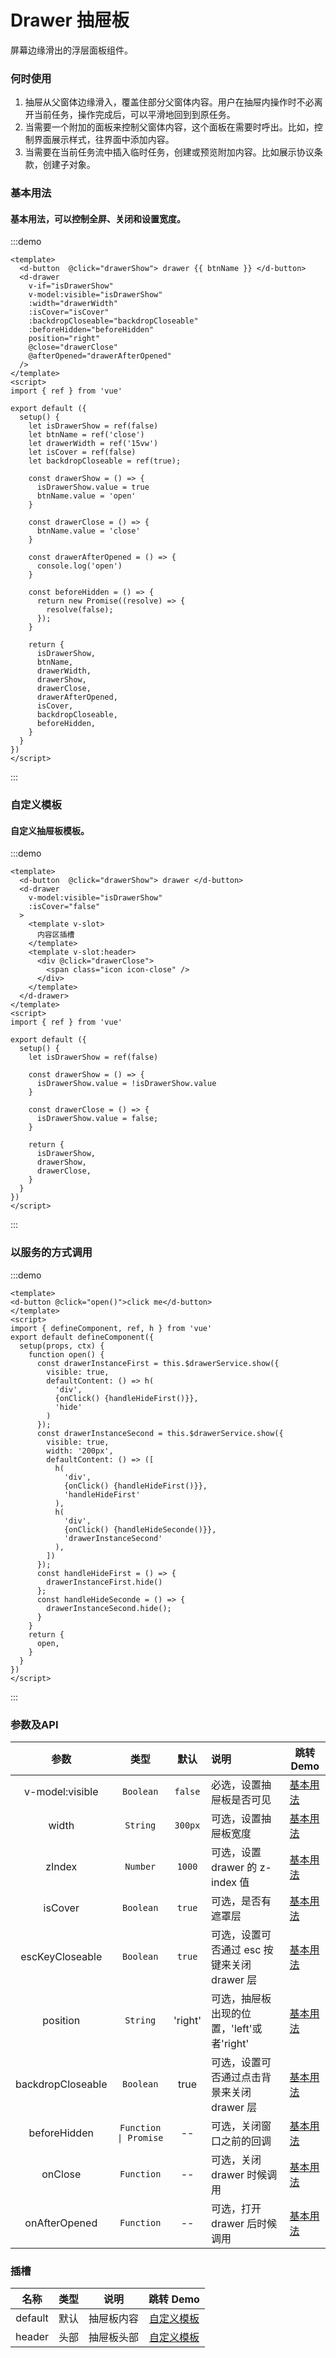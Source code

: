 # Drawer 抽屉板

屏幕边缘滑出的浮层面板组件。

### 何时使用

1. 抽屉从父窗体边缘滑入，覆盖住部分父窗体内容。用户在抽屉内操作时不必离开当前任务，操作完成后，可以平滑地回到到原任务。
2. 当需要一个附加的面板来控制父窗体内容，这个面板在需要时呼出。比如，控制界面展示样式，往界面中添加内容。
3. 当需要在当前任务流中插入临时任务，创建或预览附加内容。比如展示协议条款，创建子对象。

### 基本用法

<h4>基本用法，可以控制全屏、关闭和设置宽度。</h4>

:::demo

```vue
<template>
  <d-button  @click="drawerShow"> drawer {{ btnName }} </d-button>
  <d-drawer
    v-if="isDrawerShow"
    v-model:visible="isDrawerShow" 
    :width="drawerWidth"
    :isCover="isCover" 
    :backdropCloseable="backdropCloseable"
    :beforeHidden="beforeHidden"
    position="right"
    @close="drawerClose"
    @afterOpened="drawerAfterOpened"
  />
</template>
<script>
import { ref } from 'vue'

export default ({
  setup() {
    let isDrawerShow = ref(false)
    let btnName = ref('close')
    let drawerWidth = ref('15vw')
    let isCover = ref(false)
    let backdropCloseable = ref(true);

    const drawerShow = () => {
      isDrawerShow.value = true
      btnName.value = 'open'
    }

    const drawerClose = () => {
      btnName.value = 'close'
    }

    const drawerAfterOpened = () => {
      console.log('open')
    }

    const beforeHidden = () => {
      return new Promise((resolve) => {
        resolve(false);
      });
    }

    return {
      isDrawerShow,
      btnName,
      drawerWidth,
      drawerShow,
      drawerClose,
      drawerAfterOpened,
      isCover,
      backdropCloseable,
      beforeHidden,
    }
  }
})
</script>
```

:::

### 自定义模板

<h4>自定义抽屉板模板。</h4>

:::demo

```vue
<template>
  <d-button  @click="drawerShow"> drawer </d-button>
  <d-drawer
    v-model:visible="isDrawerShow" 
    :isCover="false" 
  >
    <template v-slot>
      内容区插槽
    </template>
    <template v-slot:header>
      <div @click="drawerClose">
        <span class="icon icon-close" />
      </div>
    </template>
  </d-drawer>
</template>
<script>
import { ref } from 'vue'

export default ({
  setup() {
    let isDrawerShow = ref(false)

    const drawerShow = () => {
      isDrawerShow.value = !isDrawerShow.value
    }

    const drawerClose = () => {
      isDrawerShow.value = false;
    }

    return {
      isDrawerShow,
      drawerShow,
      drawerClose,
    }
  }
})
</script>
```

:::

### 以服务的方式调用

:::demo

```vue
<template>
<d-button @click="open()">click me</d-button>
</template>
<script>
import { defineComponent, ref, h } from 'vue'
export default defineComponent({
  setup(props, ctx) {
    function open() {
      const drawerInstanceFirst = this.$drawerService.show({
        visible: true,
        defaultContent: () => h(
          'div', 
          {onClick() {handleHideFirst()}},
          'hide'
        )
      });
      const drawerInstanceSecond = this.$drawerService.show({
        visible: true,
        width: '200px',
        defaultContent: () => ([
          h(
            'div', 
            {onClick() {handleHideFirst()}},
            'handleHideFirst'
          ),
          h(
            'div', 
            {onClick() {handleHideSeconde()}},
            'drawerInstanceSecond'
          ),
        ])
      });
      const handleHideFirst = () => {
        drawerInstanceFirst.hide()
      };
      const handleHideSeconde = () => {
        drawerInstanceSecond.hide();
      }
    }
    return {
      open,
    }
  }
})
</script>
```

:::

### 参数及API

| 参数 | 类型 | 默认 | 说明 | 跳转 Demo |
| :---------: | :------: | :-------: | :----------------------- | --------------------------------- |
| v-model:visible | `Boolean` | `false` | 必选，设置抽屉板是否可见 | [基本用法](#基本用法) |
| width | `String` | `300px` | 可选，设置抽屉板宽度 | [基本用法](#基本用法) |
| zIndex | `Number` | `1000` | 可选，设置 drawer 的 z-index 值 | [基本用法](#基本用法) |
| isCover | `Boolean` | `true` | 可选，是否有遮罩层 | [基本用法](#基本用法) |
| escKeyCloseable | `Boolean` | `true` | 可选，设置可否通过 esc 按键来关闭 drawer 层 | [基本用法](#基本用法) |
| position | `String` | 'right' | 可选，抽屉板出现的位置，'left'或者'right' | [基本用法](#基本用法) |
| backdropCloseable | `Boolean` | true | 可选，设置可否通过点击背景来关闭 drawer 层 | [基本用法](#基本用法) |
| beforeHidden | `Function \| Promise` | -- | 可选，关闭窗口之前的回调 | [基本用法](#基本用法) |
| onClose | `Function` | -- | 可选，关闭 drawer 时候调用 | [基本用法](#基本用法) |
| onAfterOpened | `Function` | -- | 可选，打开 drawer 后时候调用 | [基本用法](#基本用法) |

### 插槽

| 名称 | 类型 | 说明 | 跳转 Demo |
| :--: | :---------: | :------: | :-------: |
| default | 默认 | 抽屉板内容 | [自定义模板](#自定义模板) |
| header  | 头部 | 抽屉板头部 | [自定义模板](#自定义模板) |
